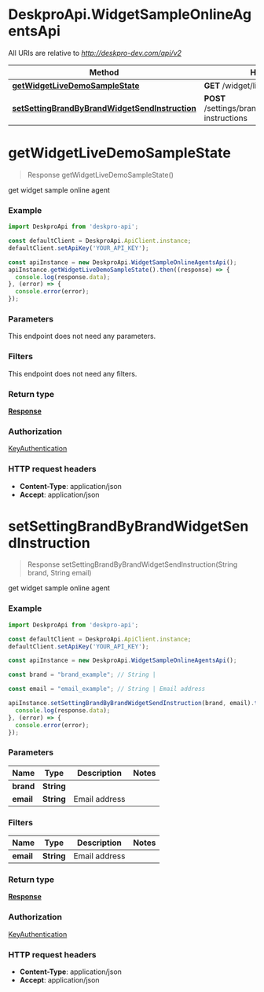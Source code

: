 # DeskproApi.WidgetSampleOnlineAgentsApi

All URIs are relative to *http://deskpro-dev.com/api/v2*

Method | HTTP request | Description
------------- | ------------- | -------------
[**getWidgetLiveDemoSampleState**](WidgetSampleOnlineAgentsApi.md#getWidgetLiveDemoSampleState) | **GET** /widget/live_demo/sample_state | 
[**setSettingBrandByBrandWidgetSendInstruction**](WidgetSampleOnlineAgentsApi.md#setSettingBrandByBrandWidgetSendInstruction) | **POST** /settings/brands/{brand}/widget/send-instructions | 


<a name="getWidgetLiveDemoSampleState"></a>
# **getWidgetLiveDemoSampleState**
> Response getWidgetLiveDemoSampleState()



get widget sample online agent

### Example
```javascript
import DeskproApi from 'deskpro-api';

const defaultClient = DeskproApi.ApiClient.instance;
defaultClient.setApiKey('YOUR_API_KEY');

const apiInstance = new DeskproApi.WidgetSampleOnlineAgentsApi();
apiInstance.getWidgetLiveDemoSampleState().then((response) => {
  console.log(response.data);
}, (error) => {
  console.error(error);
});

```

### Parameters
This endpoint does not need any parameters.


### Filters
This endpoint does not need any filters.


### Return type

[**Response**](Response.md)

### Authorization

[KeyAuthentication](../README.md#KeyAuthentication)

### HTTP request headers

 - **Content-Type**: application/json
 - **Accept**: application/json

<a name="setSettingBrandByBrandWidgetSendInstruction"></a>
# **setSettingBrandByBrandWidgetSendInstruction**
> Response setSettingBrandByBrandWidgetSendInstruction(String brand, String email)



get widget sample online agent

### Example
```javascript
import DeskproApi from 'deskpro-api';

const defaultClient = DeskproApi.ApiClient.instance;
defaultClient.setApiKey('YOUR_API_KEY');

const apiInstance = new DeskproApi.WidgetSampleOnlineAgentsApi();

const brand = "brand_example"; // String | 

const email = "email_example"; // String | Email address

apiInstance.setSettingBrandByBrandWidgetSendInstruction(brand, email).then((response) => {
  console.log(response.data);
}, (error) => {
  console.error(error);
});

```

### Parameters


Name | Type | Description  | Notes
------------- | ------------- | ------------- | -------------
 **brand** | **String**|  |
 **email** | **String**| Email address |

### Filters


Name | Type | Description  | Notes
------------- | ------------- | ------------- | -------------
 **email** | **String**| Email address |

### Return type

[**Response**](Response.md)

### Authorization

[KeyAuthentication](../README.md#KeyAuthentication)

### HTTP request headers

 - **Content-Type**: application/json
 - **Accept**: application/json

